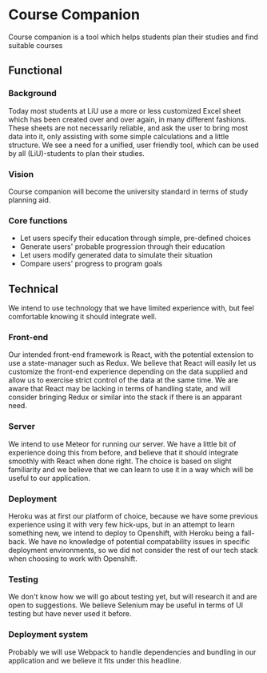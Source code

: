 # Course Companion
Course companion is a tool which helps students plan their studies and find suitable courses
## Functional
### Background
Today most students at LiU use a more or less customized Excel sheet which has been created over and over again, in many different fashions. These sheets are not necessarily reliable, and ask the user to bring most data into it, only assisting with some simple calculations and a little structure. We see a need for a unified, user friendly tool, which can be used by all (LiU)-students to plan their studies.
### Vision
Course companion will become the university standard in terms of study planning aid.
### Core functions
* Let users specify their education through simple, pre-defined choices
* Generate users' probable progression through their education
* Let users modify generated data to simulate their situation
* Compare users' progress to program goals

## Technical
We intend to use technology that we have limited experience with, but feel comfortable knowing it should integrate well.
### Front-end
Our intended front-end framework is React, with the potential extension to use a state-manager such as Redux. We believe that React will easily let us customize the front-end experience depending on the data supplied and allow us to exercise strict control of the data at the same time. We are aware that React may be lacking in terms of handling state, and will consider bringing Redux or similar into the stack if there is an apparant need.
### Server
We intend to use Meteor for running our server. We have a little bit of experience doing this from before, and believe that it should integrate smoothly with React when done right. The choice is based on slight familiarity and we believe that we can learn to use it in a way which will be useful to our application.
### Deployment
Heroku was at first our platform of choice, because we have some previous experience using it with very few hick-ups, but in an attempt to learn something new, we intend to deploy to Openshift, with Heroku being a fall-back. We have no knowledge of potential compatability issues in specific deployment environments, so we did not consider the rest of our tech stack when choosing to work with Openshift.
### Testing
We don't know how we will go about testing yet, but will research it and are open to suggestions. We believe Selenium may be useful in terms of UI testing but have never used it before.
### Deployment system
Probably we will use Webpack to handle dependencies and bundling in our application and we believe it fits under this headline.
